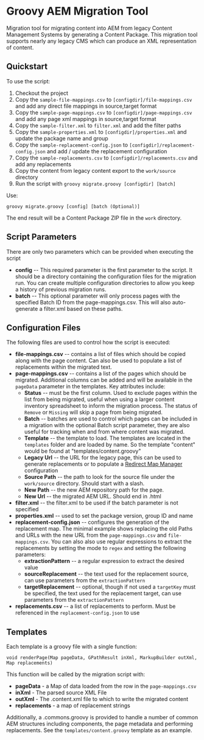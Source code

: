 # Groovy AEM Migration Tool

Migration tool for migrating content into AEM from legacy Content Management Systems by generating a Content Package. This migration tool supports nearly any legacy CMS which can produce an XML representation of content. 

## Quickstart

To use the script:

1. Checkout the project
2. Copy the `sample-file-mappings.csv` to `[configdir]/file-mappings.csv` and add any direct file mappings in source,target format
3. Copy the `sample-page-mappings.csv` to `[configdir]/page-mappings.csv` and add any page xml mappings in source,target format
4. Copy the `sample-filter.xml` to `filter.xml` and add the filter paths
5. Copy the `sample-properties.xml` to `[configdir]/properties.xml` and update the package name and group
6. Copy the `sample-replacement-config.json` to `[configdir]/replacement-config.json` and add / update the replacement configuration
7. Copy the `sample-replacements.csv` to `[configdir]/replacements.csv` and add any replacements
5. Copy the content from legacy content export to the `work/source` directory
6. Run the script with `groovy migrate.groovy [configdir] [batch]`

Use:

`groovy migrate.groovy [config] [batch (Optional)]`

The end result will be a Content Package ZIP file in the `work` directory.

## Script Parameters

There are only two parameters which can be provided when executing the script

 - **config** -- This required parameter is the first parameter to the script. It should be a directory containing the configuration files for the migration run. You can create multiple configuration directories to allow you keep a history of previous migration runs.
 - **batch** -- This optional parameter will only process pages with the specified Batch ID from the page-mappings.csv. This will also auto-generate a filter.xml based on these paths. 
 
## Configuration Files

The following files are used to control how the script is executed:

 - **file-mappings.csv** -- contains a list of files which should be copied along with the page content. Can also be used to populate a list of replacements within the migrated text.
 - **page-mappings.csv** -- contains a list of the pages which should be migrated. Additional columns can be added and will be available in the `pageData` parameter in the templates. Key attributes include:
    - **Status** -- must be the first column. Used to exclude pages within the list from being migrated, useful when using a larger content inventory spreadsheet to inform the migration process. The status of `Remove` or `Missing` will skip a page from being migrated.
    - **Batch** -- batches are used to control which pages can be included in a migration with the optional Batch script parameter, they are also useful for tracking when and from where content was migrated.
    - **Template** -- the template to load. The templates are located in the `templates` folder and are loaded by name. So the template "content" would be found at "templates/content.groovy"
    - **Legacy Url** -- the URL for the legacy page, this can be used to generate replacements or to populate a [Redirect Map Manager](https://adobe-consulting-services.github.io/acs-aem-commons/features/redirect-map-manager/index.html) configuration
    - **Source Path** -- the path to look for the source file under the `work/source` directory. Should start with a slash.
    - **New Path** -- the new AEM repository path for the page. 
    - **New Url** -- the migrated AEM URL. Should end in .html
 - **filter.xml** -- the filter.xml to be used if the batch parameter is not specified
 - **properties.xml** -- used to set the package version, group ID and name
 - **replacement-config.json** -- configures the generation of the replacement map. The minimal example shows replacing the old Paths and URLs with the new URL from the `page-mappings.csv` and `file-mappings.csv`. You can also also use regular expressions to extract the replacements by setting the mode to `regex` and setting the following parameters:
    - **extractionPattern** -- a regular expression to extract the desired value
    - **sourceReplacement** -- the text used for the replacement source, can use parameters from the `extractionPattern`
    - **targetReplacement** -- optional, though if not used a `targetKey` must be specified, the text used for the replacement target, can use parameters from the `extractionPattern`
 - **replacements.csv** -- a list of replacements to perform. Must be referenced in the `replacement-config.json` to use
 
## Templates

Each template is a groovy file with a single function:

    void renderPage(Map pageData, GPathResult inXml, MarkupBuilder outXml, Map replacements)

This function will be called by the migration script with:

 - **pageData** - a Map of data loaded from the row in the `page-mappings.csv`
 - **inXml** - The parsed source XML File
 - **outXml** - The .content.xml file to which to write the migrated content
 - **replacements** - a map of replacement strings
 
Additionally, a .commons.groovy is provided to handle a number of common AEM structures including components, the page metadata and performing replacements. See the `templates/content.groovy` template as an example.
